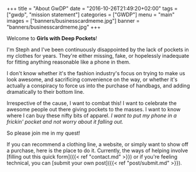 +++
title = "About GwDP"
date = "2016-10-26T21:49:20+02:00"
tags = ["gwdp", "mission statement"]
categories = ["GWDP"]
menu = "main"
images = ["banners/businesscardmeme.jpg"]
banner = "banners/businesscardmeme.jpg"
+++

Welcome to **Girls with Deep Pockets**!

I'm Steph and I've been continuously disappointed by the lack of pockets in my clothes for years. They're either missing, fake, or hopelessly inadequate for fitting anything reasonable like a phone in them.

I don't know whether it's the fashion industry's focus on trying to make us look awesome, and sacrificing convenience on the way, or whether it's actually a conspiracy to force us into the purchase of handbags, and adding dramatically to their bottom line.

Irrespective of the cause, I want to combat this! I want to celebrate the awesome people out there giving pockets to the masses. I want to know where I can buy these nifty bits of apparel. *I want to put my phone in a frickin' pocket and not worry about it falling out.*

So please join me in my quest! 

If you can recommend a clothing line, a website, or simply want to show off a purchase, here is the place to do it. Currently, the ways of helping involve [filling out this quick form]({{< ref "contact.md" >}}) or if you're feeling technical, you can [submit your own post]({{< ref "post/submit.md" >}}).
